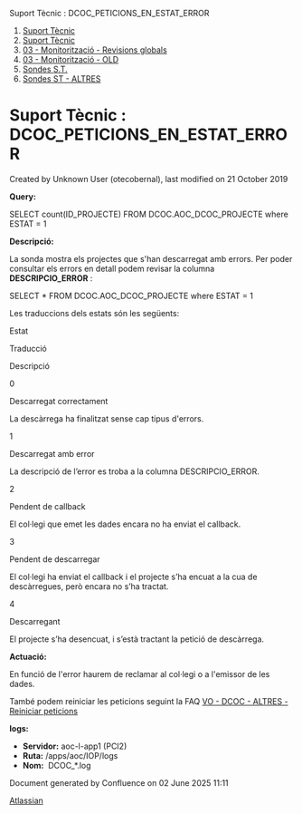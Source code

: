 Suport Tècnic : DCOC\_PETICIONS\_EN\_ESTAT\_ERROR  

1.  [Suport Tècnic](index.html)
2.  [Suport Tècnic](13893782.html)
3.  [03 - Monitorització - Revisions globals](26313327.html)
4.  [03 - Monitorització - OLD](128647245.html)
5.  [Sondes S.T.](Sondes-S.T._30869120.html)
6.  [Sondes ST - ALTRES](Sondes-ST---ALTRES_28705445.html)

Suport Tècnic : DCOC\_PETICIONS\_EN\_ESTAT\_ERROR
=================================================

Created by Unknown User (otecobernal), last modified on 21 October 2019

**Query:**

SELECT count(ID\_PROJECTE) FROM DCOC.AOC\_DCOC\_PROJECTE where ESTAT = 1

**Descripció:** 

La sonda mostra els projectes que s'han descarregat amb errors. Per poder consultar els errors en detall podem revisar la columna **DESCRIPCIO\_ERROR** :

SELECT \* FROM DCOC.AOC\_DCOC\_PROJECTE  where ESTAT = 1

Les traduccions dels estats són les següents:

Estat

Traducció

Descripció

0

Descarregat correctament

La descàrrega ha finalitzat sense cap tipus d'errors.

1

Descarregat amb error

La descripció de l’error es troba a la columna DESCRIPCIO\_ERROR.

2

Pendent de callback

El col·legi que emet les dades encara no ha enviat el callback.

3

Pendent de descarregar

El col·legi ha enviat el callback i el projecte s’ha encuat a la cua de descàrregues, però encara no s’ha tractat.

4

Descarregant

El projecte s’ha desencuat, i s’està tractant la petició de descàrrega.

  

**Actuació:** 

En funció de l'error haurem de reclamar al col·legi o a l'emissor de les dades.

També podem reiniciar les peticions seguint la FAQ [VO - DCOC - ALTRES - Reiniciar peticions](VO---DCOC---ALTRES---Reiniciar-peticions_28705966.html)

**logs:** 

*   **Servidor:** aoc-l-app1 (PCI2)
*   **Ruta:** /apps/aoc/IOP/logs
*   **Nom:**  DCOC\_\*.log

Document generated by Confluence on 02 June 2025 11:11

[Atlassian](http://www.atlassian.com/)